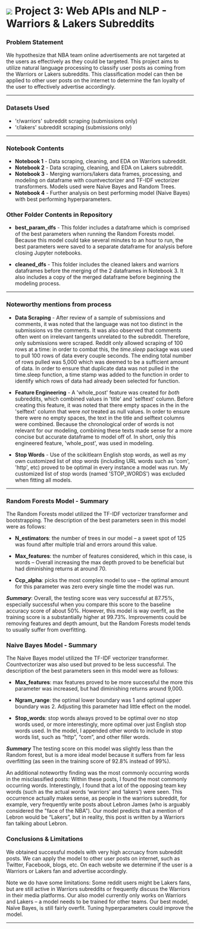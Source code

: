 
# ![](https://ga-dash.s3.amazonaws.com/production/assets/logo-9f88ae6c9c3871690e33280fcf557f33.png) Project 3: Web APIs and NLP - Warriors & Lakers Subreddits

### Problem Statement
We hypothesize that NBA team online advertisements are not targeted at the users as effectively as they could be targeted. This project aims to utilize natural language processing to classify user posts as coming from the Warriors or Lakers subreddits.  This classification model can then be applied to other user posts on the internet to determine the fan loyalty of the user to effectively advertise accordingly.

---
### Datasets Used

* 'r/warriors' subreddit scraping (submissions only)
* 'r/lakers' subreddit scraping (submissions only)

---
### Notebook Contents

* **Notebook 1** -  Data scraping, cleaning, and EDA on Warriors subreddit.
* **Notebook 2** -  Data scraping, cleaning, and EDA on Lakers subreddit.
* **Notebook 3** -  Merging warriors/lakers data frames, processing, and modeling on dataframe with countvectorizer and TF-IDF vectorizer transformers.  Models used were Naive Bayes and Random Trees.
* **Notebook 4** -  Further analysis on best performing model (Naive Bayes) with best performing hyperparameters.


### Other Folder Contents in Repository

* **best_param_dfs** - This folder includes a dataframe which is comprised of the best parameters when running the Random Forests model.  Because this model could take several minutes to an hour to run, the best parameters were saved to a separate dataframe for analysis before closing Jupyter notebooks.

* **cleaned_dfs** - This folder includes the cleaned lakers and warriors dataframes before the merging of the 2 dataframes in Notebook 3.  It also includes a copy of the merged dataframe before beginning the modeling process.

---


### Noteworthy mentions from process

* **Data Scraping** -  After review of a sample of submissions and comments, it was noted that the language was not too distinct in the submissions vs the comments.  It was also observed that comments often went on irrelevant tangents unrelated to the subreddit.  Therefore, only submissions were scraped. Reddit only allowed scraping of 100 rows at a time:  in order to combat this, the *time.sleep* package was used to pull 100 rows of data every couple seconds.  The ending total number of rows pulled was 5,000 which was deemed to be a sufficient amount of data.
In order to ensure that duplicate data was not pulled in the time.sleep function, a time stamp was added to the function in order to identify which rows of data had already been selected for function.

* **Feature Engineering** - A 'whole_post' feature was created for *both* subreddits, which combined values in 'title' and 'selftext' column. Before creating this feature, it was noted that there empty spaces in the in the 'selftext' column that were *not* treated as null values. In order to ensure there were no empty spaces, the text in the title and selftext columns were combined. Because the chronological order of words is not relevant for our modeling, combining these texts made sense for a more concise but accurate dataframe to model off of.  In short, only this engineered feature, 'whole_post', was used in modeling.

* **Stop Words** - Use of the scikitlearn English stop words, as well as my own customized list of stop words (including URL words such as 'com', 'http', etc) proved to be optimal in every instance a model was run.  My customized list of stop words (named 'STOP_WORDS') was excluded when fitting all models.

---

### Random Forests Model - Summary
The Random Forests model utilized the TF-IDF vectorizer transformer and bootstrapping. The description of the best parameters seen in this model were as follows:

* **N_estimators**:  the number of trees in our model – a sweet spot of 125 was found after multiple trial and errors around this value.

* **Max_features**: the number of features considered, which in this case, is words – Overall increasing the max depth proved to be beneficial but had diminishing returns at around 70.

* **Ccp_alpha**:  picks the most complex model to use – the optimal amount for this parameter was zero every single time the model was run.  

***Summary***: Overall, the testing score was very successful at 87.75%, especially successful when you compare this score to the baseline accuracy score of about 50%.  However, this model is way overfit, as the training score is a substantially higher at 99.73%.  Improvements could be removing features and depth amount, but the Random Forests model tends to usually suffer from overfitting.


### Naive Bayes Model - Summary
The Naive Bayes model utilized the TF-IDF vectorizer transformer.  Countvectorizer was also used but proved to be less successful. The description of the best parameters seen in this model were as follows:

* **Max_features**: max features proved to be more successful the more this parameter was increased, but had diminishing returns around 9,000.

* **Ngram_range**: the optimal lower boundary was 1 and optimal upper boundary was 2.  Adjusting this parameter had little effect on the model.

* **Stop_words**:  stop words always proved to be optimal over no stop words used, or more interestingly, more optimal over just English stop words used.  In the model, I appended other words to include in stop words list, such as “http”, “com”, and other filler words.

***Summary*** The testing score on this model was slightly less than the Random forest, but is a more ideal model because it suffers from far less overfitting (as seen in the training score of 92.8% instead of 99%).

An additional noteworthy finding was the most commonly occurring words in the misclassified posts: Within these posts, I found the most commonly occurring words. Interestingly, I found that a lot of the opposing team key words (such as the actual words ‘warriors’ and ‘lakers’) were seen. This occurrence actually makes sense, as people in the warriors subreddit, for example, very frequently write posts about Lebron James (who is arguably considered the "face of the NBA").  Our model predicts that a mention of Lebron would be “Lakers”, but in reality, this post is written by a Warriors fan talking about Lebron.



### Conclusions & Limitations
We obtained successful models with very high accruacy from subreddit posts.  We can apply the model to other user posts on internet, such as Twitter, Facebook, blogs, etc. On each website we determine if the user is a Warriors or Lakers fan and advertise accordingly.

Note we do have some limitations:
Some reddit users might be Lakers fans, but are still active in Warriors subreddits or frequently discuss the Warriors in their media platforms. Our also model currently only works on Warriors and Lakers – a model needs to be trained for other teams.
Our best model, Naïve Bayes, is still fairly overfit.  Tuning hyperparameters could improve the model.



---
